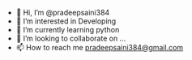 - 👋 Hi, I’m @pradeepsaini384
- 👀 I’m interested in Developing
- 🌱 I’m currently learning python
- 💞️ I’m looking to collaborate on ...
- 📫 How to reach me pradeepsaini384@gmail.com

<!---
pradeepsaini384/pradeepsaini384 is a ✨ special ✨ repository because its `README.md` (this file) appears on your GitHub profile.
You can click the Preview link to take a look at your changes.
--->

